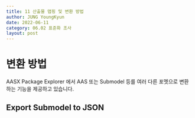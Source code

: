 ```yaml
---
title: 11 산출물 맵핑 및 변환 방법
author: JUNG YoungKyun
date: 2022-06-11
category: 06.02 표준화 조사
layout: post
---
```


# 변환 방법
AASX Package Explorer 에서 AAS 또는 Submodel 등를 여러 다른 포멧으로 변환하는 기능을 제공하고 있습니다.

## Export Submodel to JSON
